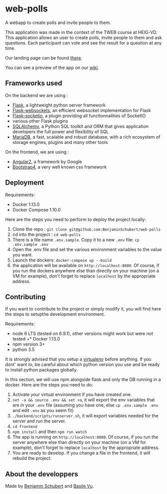 # web-polls

A webapp to create polls and invite people to them.

This application was made in the context of the TWEB course at HEIG-VD. This application allows
an user to create polls, invite people to them and ask questions. Each participant can vote and see the
result for a question at any time.

Our landing page can be found [there](https://benjaminschubert.github.io/web-polls/).

You can see a preview of the app on our [wiki](https://github.com/BenjaminSchubert/web-polls/wiki/Preview-of-the-app).

## Frameworks used
On the backend we are using :

* [Flask](http://flask.pocoo.org/), a lightweight python server framework
* [Flask-websockets](https://github.com/zeekay/flask-uwsgi-websocket), an efficient websocket implementation for Flask
* [Flask-socketio](https://flask-socketio.readthedocs.io), a plugin providing all functionnalities of SocketIO
* various other Flask plugins
* [SQLAlchemy](http://www.sqlalchemy.org/), a Python SQL toolkit and ORM that gives application developers the full power and flexibility of SQL
* [MariaDB](https://mariadb.org/), a fast, scalable and robust database, with a rich ecosystem of storage engines, plugins and many other tools
 
On the frontend, we are using :

* [Angular2](https://angular.io/), a framework by Google
* [Bootstrap4](https://getbootstrap.com), a very well known css framework


## Deployment

Requirements:
* Docker 1.13.0
* Docker Compose 1.10.0

Here are the steps you need to perform to deploy the project locally:

1. Clone the repo : `git clone git@github.com:BenjaminSchubert/web-polls`
2. cd into the project : `cd web-polls`
3. There is a file name `.env.sample`. Copy it to a new `.env` file: `cp .env.sample .env`
4. Open the .env file and set the various environment variables to the value you want.
5. Launch the dockers: `docker-compose up --build`
6. the application will be available on `http://localhost:8080`. Of course, if you run the dockers anywhere else than directly on your machine (on a VM for example), don't forget to replace `localhost` by the appropriate address. 


## Contributing

If you want to contribute to the project or simply modify it, you will find here the steps to setupthe development environment.

Requirements:
* node 6 LTS (tested on 6.9.1), other versions might work but were not tested		 +* Docker 1.13.0
* npm version 3+
* python 3.5

It is strongly advised that you setup a [virtualenv](https://virtualenv.pypa.io) before anything. If you dont' want to, be careful about 
which python version you use and be ready to install python packages globally.

In this section, we will use npm alongside flask and only the DB running in a docker. Here are the steps you need to do:
1. Activate your virtual environment if you have created one.
2. `set -a && source .env && set +a`, it will export the env variables that are in your `.env` file (assuming you have one, else `cp .env.sample .env` and edit `.env` as you seem fit)
3. `./backend/scripts/runserver.sh`, it will export variables needed for the server and run the server.
4. `cd frontend`
5. `npm install` and then `npm run watch`
6. The app is running on `http://localhost:8080`. Of course, if you run the server anywhere else than directly on your machine (on a VM for example), don't forget to replace `localhost` by the appropriate address. 
7. You are ready to develop. If you change a file in the frontend, it will rebuild the project.


## About the developpers
Made by [Benjamin Schubert](https://github.com/BenjaminSchubert) and [Basile Vu](https://github.com/Flagoul).
